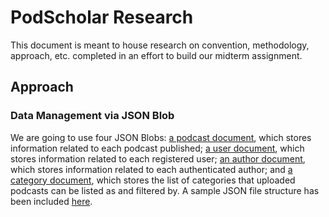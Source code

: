 # PodScholar Research

This document is meant to house research on convention, methodology, approach, etc. completed in an effort to build
our midterm assignment.

## Approach

### Data Management via JSON Blob

We are going to use four JSON Blobs: [a podcast document](http://jsonblob.com/950251742357110784), which stores 
information related to each podcast published; [a user document](http://jsonblob.com/950253428945469440), which stores 
information related to each registered user; [an author document](http://jsonblob.com/950254564695883776), which stores 
information related to each authenticated author; and [a category document](http://jsonblob.com/951604363324047360), 
which stores the list of categories that uploaded podcasts can be listed as and filtered by. A sample JSON file 
structure has been included 
[here](https://github.com/muzzarellimj/full-stack-application-development/blob/main/assignment/midterm/resources/js/json-structure.js).